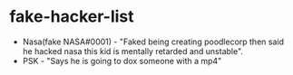 # fake-hacker-list


* Nasa(fake NASA#0001) - "Faked being creating poodlecorp then said he hacked nasa this kid is mentally retarded and unstable".
* PSK - "Says he is going to dox someone with a mp4"
